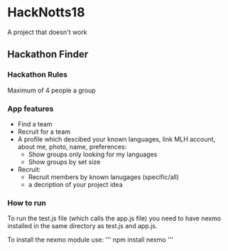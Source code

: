 # HackNotts18
A project that doesn't work


## Hackathon Finder
### Hackathon Rules
Maximum of 4 people a group

### App features
* Find a team
* Recruit for a team
* A profile which descibed your known languages, link MLH account, about me, photo, name, preferences:
  * Show groups only looking for my languages
  * Show groups by set size
* Recruit:
  * Recruit members by known lanugages (specific/all)
  * a decription of your project idea

### How to run
To run the test.js file (which calls the app.js file) you need to have nexmo installed in the same directory as test.js and app.js.

To install the nexmo module use:
'''
npm install nexmo
'''
